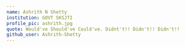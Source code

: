 ```yaml
---
name: Ashrith N Shetty 
institution: GOVT SKSJTI
profile_pic: ashrith.jpg 
quote: Would've Should've Could've. Didnt't!! Didn't!! Didn't!! 
github_user: Ashrith-Shetty
---
```

